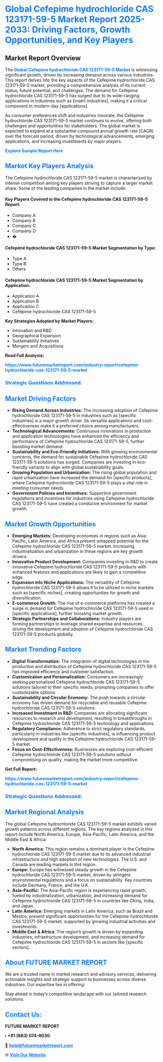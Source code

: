 <h1 style="color: #007BFF;">Global Cefepime hydrochloride CAS 123171-59-5 Market Report 2025-2033: Driving Factors, Growth Opportunities, and Key Players</h1>

<section id="overview">
<h2>Market Report Overview</h2>
<p>The <a href="https://www.futuremarketreport.com/industry-report/cefepime-hydrochloride-cas-123171-59-5-market" style="color: #007BFF; text-decoration: none;"><strong>Global Cefepime hydrochloride CAS 123171-59-5 Market</strong></a> is witnessing significant growth, driven by increasing demand across various industries. This report delves into the key aspects of the Cefepime hydrochloride CAS 123171-59-5 market, providing a comprehensive analysis of its current status, future potential, and challenges. The demand for Cefepime hydrochloride CAS 123171-59-5 has surged due to its wide-ranging applications in industries such as [insert industries], making it a critical component in modern-day [applications].</p>
<p>As consumer preferences shift and industries innovate, the Cefepime hydrochloride CAS 123171-59-5 market continues to evolve, offering both challenges and opportunities for stakeholders. The global market is expected to expand at a substantial compound annual growth rate (CAGR) over the forecast period, driven by technological advancements, emerging applications, and increasing investments by major players.</p>
</section>

<section id="overview">
<p><a href="https://www.futuremarketreport.com/request-sample/reportId=110961" style="color: #007BFF; text-decoration: none;"><strong>Explore Sample Report Here</strong></a></p>
</section>

<section id="key-players">
<h2 style="color: #007BFF;">Market Key Players Analysis</h2>
<p>The Cefepime hydrochloride CAS 123171-59-5 market is characterized by intense competition among key players striving to capture a larger market share. Some of the leading companies in the market include:</p>
<h4>Key Players Covered in the Cefepime hydrochloride CAS 123171-59-5 Report:</h4>
<ul><li>Company A</li><li>Company B</li><li>Company C</li><li>Company D</li><li>�</li></ul>
<h4>Cefepime hydrochloride CAS 123171-59-5 Market Segmentation by Type:</h4>
<ul><li>Type A</li><li>Type B</li><li>Others</li></ul>

<h4>Cefepime hydrochloride CAS 123171-59-5 Market Segmentation by Application:</h4>
<ul><li>Application A</li><li>Application B</li><li>Application C</li><li>Cefepime hydrochloride CAS 123171-59-5</li></ul>
<p><strong>Key Strategies Adopted by Market Players:</strong></p>
<ul>
<li>Innovation and R&D</li>
<li>Geographical Expansion</li>
<li>Sustainability Initiatives</li>
<li>Mergers and Acquisitions</li>
</ul>
</section>

<section>
<p><strong>Read Full Analysis: </strong></p><a href="https://www.futuremarketreport.com/industry-report/cefepime-hydrochloride-cas-123171-59-5-market" style="color: #007BFF; text-decoration: none;"><strong>https://www.futuremarketreport.com/industry-report/cefepime-hydrochloride-cas-123171-59-5-market</strong></a>
<h3 style="color: #007BFF;">Strategic Questions Addressed:</h3>
</section>

<section id="driving-factors">
<h2 style="color: #007BFF;">Market Driving Factors</h2>
<ul>
<li><strong>Rising Demand Across Industries:</strong> The increasing adoption of Cefepime hydrochloride CAS 123171-59-5 in industries such as [specific industries] is a major growth driver. Its versatile applications and cost-effectiveness make it a preferred choice among manufacturers.</li>
<li><strong>Technological Advancements:</strong> Continuous innovations in production and application technologies have enhanced the efficiency and performance of Cefepime hydrochloride CAS 123171-59-5, further boosting market demand.</li>
<li><strong>Sustainability and Eco-Friendly Initiatives:</strong> With growing environmental concerns, the demand for sustainable Cefepime hydrochloride CAS 123171-59-5 solutions has surged. Companies are investing in eco-friendly variants to align with global sustainability goals.</li>
<li><strong>Growing Population and Urbanization:</strong> The rising global population and rapid urbanization have increased the demand for [specific products], where Cefepime hydrochloride CAS 123171-59-5 plays a vital role in meeting consumer needs.</li>
<li><strong>Government Policies and Incentives:</strong> Supportive government regulations and incentives for industries using Cefepime hydrochloride CAS 123171-59-5 have created a conducive environment for market growth.</li>
</ul>
</section>

<section id="growth-opportunities">
<h2 style="color: #007BFF;">Market Growth Opportunities</h2>
<ul>
<li><strong>Emerging Markets:</strong> Developing economies in regions such as Asia-Pacific, Latin America, and Africa present untapped potential for the Cefepime hydrochloride CAS 123171-59-5 market. Increasing industrialization and urbanization in these regions are key growth drivers.</li>
<li><strong>Innovative Product Development:</strong> Companies investing in R&D to create innovative Cefepime hydrochloride CAS 123171-59-5 products with enhanced features and applications are likely to gain a competitive edge.</li>
<li><strong>Expansion into Niche Applications:</strong> The versatility of Cefepime hydrochloride CAS 123171-59-5 allows it to be utilized in niche markets such as [specific niches], creating opportunities for growth and diversification.</li>
<li><strong>E-commerce Growth:</strong> The rise of e-commerce platforms has created a surge in demand for Cefepime hydrochloride CAS 123171-59-5 used in [specific applications], further boosting market growth.</li>
<li><strong>Strategic Partnerships and Collaborations:</strong> Industry players are forming partnerships to leverage shared expertise and resources, driving the development and adoption of Cefepime hydrochloride CAS 123171-59-5 products globally.</li>
</ul>
</section>

<section id="trending-factors">
<h2 style="color: #007BFF;">Market Trending Factors</h2>
<ul>
<li><strong>Digital Transformation:</strong> The integration of digital technologies in the production and distribution of Cefepime hydrochloride CAS 123171-59-5 has improved efficiency and customer satisfaction.</li>
<li><strong>Customization and Personalization:</strong> Consumers are increasingly seeking personalized Cefepime hydrochloride CAS 123171-59-5 solutions tailored to their specific needs, prompting companies to offer customizable options.</li>
<li><strong>Sustainability and Circular Economy:</strong> The push towards a circular economy has driven demand for recyclable and reusable Cefepime hydrochloride CAS 123171-59-5 solutions.</li>
<li><strong>Increased Investment in R&D:</strong> Companies are allocating significant resources to research and development, resulting in breakthroughs in Cefepime hydrochloride CAS 123171-59-5 technology and applications.</li>
<li><strong>Regulatory Compliance:</strong> Adherence to strict regulatory standards, particularly in industries like [specific industries], is influencing product development and quality in the Cefepime hydrochloride CAS 123171-59-5 market.</li>
<li><strong>Focus on Cost-Effectiveness:</strong> Businesses are exploring cost-efficient Cefepime hydrochloride CAS 123171-59-5 solutions without compromising on quality, making the market more competitive.</li>
</ul>
</section>

<section>
<p><strong>Get Full Report: </strong></p><a href="https://www.futuremarketreport.com/industry-report/cefepime-hydrochloride-cas-123171-59-5-market" style="color: #007BFF; text-decoration: none;"><strong>https://www.futuremarketreport.com/industry-report/cefepime-hydrochloride-cas-123171-59-5-market</strong></a>
<h3 style="color: #007BFF;">Strategic Questions Addressed:</h3>
</section>


<section id="regional-analysis">
<h2 style="color: #007BFF;">Market Regional Analysis</h2>
<p>The global Cefepime hydrochloride CAS 123171-59-5 market exhibits varied growth patterns across different regions. The key regions analyzed in this report include North America, Europe, Asia-Pacific, Latin America, and the Middle East & Africa:</p>
<ul>
<li><strong>North America:</strong> This region remains a dominant player in the Cefepime hydrochloride CAS 123171-59-5 market due to its advanced industrial infrastructure and high adoption of new technologies. The U.S. and Canada are leading markets in this region.</li>
<li><strong>Europe:</strong> Europe has witnessed steady growth in the Cefepime hydrochloride CAS 123171-59-5 market, driven by stringent environmental regulations and a focus on sustainability. Key countries include Germany, France, and the U.K.</li>
<li><strong>Asia-Pacific:</strong> The Asia-Pacific region is experiencing rapid growth, fueled by industrialization, urbanization, and increasing demand for Cefepime hydrochloride CAS 123171-59-5 in countries like China, India, and Japan.</li>
<li><strong>Latin America:</strong> Emerging markets in Latin America, such as Brazil and Mexico, present significant opportunities for the Cefepime hydrochloride CAS 123171-59-5 market, supported by growing industrial activities and investments.</li>
<li><strong>Middle East & Africa:</strong> The region’s growth is driven by expanding industries, infrastructure development, and increasing demand for Cefepime hydrochloride CAS 123171-59-5 in sectors like [specific sectors].</li>
</ul>
</section>

<footer>
<h2 style="color: #007BFF;">About FUTURE MARKET REPORT</h2>
<p>We are a trusted name in market research and advisory services, delivering actionable insights and strategic support to businesses across diverse industries. Our expertise lies in offering:</p>

<p>Stay ahead in today’s competitive landscape with our tailored research solutions.</p>

<h2 style="color: #007BFF;">Contact Us:</h2>
<p><strong>FUTURE MARKET REPORT</strong></p>
<p>📞 <strong>+91 (883) 074-8030</strong></p>
<p>📧 <strong><a href="mailto:help@futuremarketreport.com" style="color: #007BFF;">help@futuremarketreport.com</a></strong></p>
<p>🌐 <strong><a href="https://www.futuremarketreport.com/" style="color: #007BFF;">Visit Our Website</a></strong></p>
</footer>